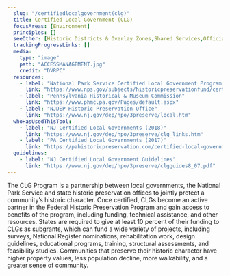 ```yaml
---
  slug: "/certifiedlocalgovernment(clg)"
  title: Certified Local Government (CLG)
  focusAreas: [Environment]
  principles: []
  seeOther: [Historic Districts & Overlay Zones,Shared Services,Official Map]
  trackingProgressLinks: []
  media: 
    type: "image"
    path: "ACCESSMANAGEMENT.jpg"
    credit: "DVRPC"
  resources: 
    - label: "National Park Service Certified Local Government Program & Local Preservation Tools"
      link: "https://www.nps.gov/subjects/historicpreservationfund/certified-local-government-program.htm"
    - label: "Pennsylvania Historical & Museum Commission"
      link: "https://www.phmc.pa.gov/Pages/default.aspx"
    - label: "NJDEP Historic Preservation Office"
      link: "https://www.nj.gov/dep/hpo/3preserve/local.htm"  
  whoHasUsedThisTool: 
    - label: "NJ Certified Local Governments (2018)"
      link: "https://www.nj.gov/dep/hpo/3preserve/clg_links.htm"
    - label: "PA Certified Local Governments (2017)"
      link: "https://pahistoricpreservation.com/certified-local-government-reboot-public-comments-welcome/certified-local-governments-pennsylvania/"
  guidelines: 
    - label: "NJ Certified Local Government Guidelines"
      link: "https://www.nj.gov/dep/hpo/3preserve/clgguides8_07.pdf"
---
```


The CLG Program is a partnership between local governments, the National Park Service and state historic preservation offices to jointly protect a community’s historic character. Once certified, CLGs become an active partner in the Federal Historic Preservation Program and gain access to benefits of the program, including funding, technical assistance, and other resources. States are required to give at least 10 percent of their funding to CLGs as subgrants, which can fund a wide variety of projects, including surveys, National Register nominations, rehabilitation work, design guidelines, educational programs, training, structural assessments, and feasibility studies. Communities that preserve their historic character have higher property values, less population decline, more walkability, and a greater sense of community.
